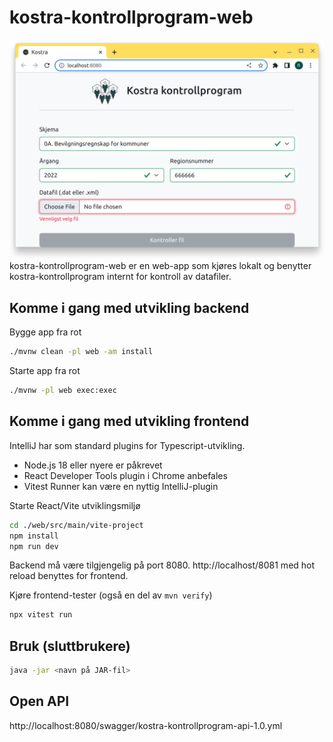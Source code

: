 # kostra-kontrollprogram-web

![img.png](img.png)
kostra-kontrollprogram-web er en web-app som kjøres lokalt og benytter kostra-kontrollprogram internt for kontroll av
datafiler.

## Komme i gang med utvikling backend 

Bygge app fra rot
```bash
./mvnw clean -pl web -am install
```

Starte app fra rot
```bash
./mvnw -pl web exec:exec
```

## Komme i gang med utvikling frontend

IntelliJ har som standard plugins for Typescript-utvikling.

- Node.js 18 eller nyere er påkrevet
- React Developer Tools plugin i Chrome anbefales
- Vitest Runner kan være en nyttig IntelliJ-plugin

Starte React/Vite utviklingsmiljø
```bash
cd ./web/src/main/vite-project
npm install
npm run dev
```
Backend må være tilgjengelig på port 8080. http://localhost/8081 med hot reload benyttes for frontend.

Kjøre frontend-tester (også en del av `mvn verify`)
```bash
npx vitest run
```

## Bruk (sluttbrukere)

```bash
java -jar <navn på JAR-fil>
```

## Open API

http://localhost:8080/swagger/kostra-kontrollprogram-api-1.0.yml